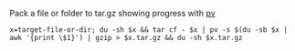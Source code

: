 Pack a file or folder to tar.gz showing progress with [pv](http://www.ivarch.com/programs/pv.shtml)
```
x=target-file-or-dir; du -sh $x && tar cf - $x | pv -s $(du -sb $x | awk '{print \$1}') | gzip > $x.tar.gz && du -sh $x.tar.gz
```